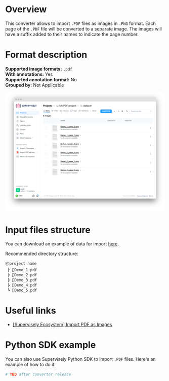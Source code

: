 <!-- <h1 align="left" style="border-bottom: 0"> <img align="left" src="./images/pdf_logo.png" width="80" style="padding-right: 20px;"> PDF Format </h1>

<br> -->

# Overview

This converter allows to import `.PDF` files as images in `.PNG` format.
Each page of the `.PDF` file will be converted to a separate image. The images will have a suffix added to their names to indicate the page number.

# Format description

**Supported image formats:** `.pdf`<br>
**With annotations:** Yes<br>
**Supported annotation format:** No<br>
**Grouped by:** Not Applicable<br>

![pdf_result](./images/pdf_res.png)

# Input files structure

You can download an example of data for import [here](https://github.com/supervisely-ecosystem/import-wizard-docs/files/14905329/Sample_PDF.zip).<br>

Recommended directory structure:

```text
📦project name
 ┣ 📜Demo_1.pdf
 ┣ 📜Demo_2.pdf
 ┣ 📜Demo_3.pdf
 ┣ 📜Demo_4.pdf
 ┗ 📜Demo_5.pdf
```

# Useful links

- [[Supervisely Ecosystem] Import PDF as Images](https://ecosystem.supervisely.com/apps/import-pdf-as-images)

# Python SDK example

You can also use Supervisely Python SDK to import `.PDF` files. Here's an example of how to do it:

```python
# TBD after converter release
```
